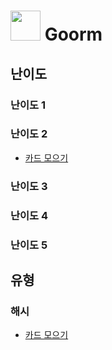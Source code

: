 # <img src="https://user-images.githubusercontent.com/121331811/231955636-bb51ef92-28bf-4d96-ad9d-b3656d14c056.png" height="48" /> Goorm

## 난이도

### 난이도 1

### 난이도 2
- [카드 모으기](https://github.com/merryfraise/algorithms/blob/main/goorm/%EB%82%9C%EC%9D%B4%EB%8F%84%202/230428/%EC%B9%B4%EB%93%9C%20%EB%AA%A8%EC%9C%BC%EA%B8%B0.js)

### 난이도 3

### 난이도 4

### 난이도 5

## 유형

### 해시
- [카드 모으기](https://github.com/merryfraise/algorithms/blob/main/goorm/%EB%82%9C%EC%9D%B4%EB%8F%84%202/230428/%EC%B9%B4%EB%93%9C%20%EB%AA%A8%EC%9C%BC%EA%B8%B0.js)

